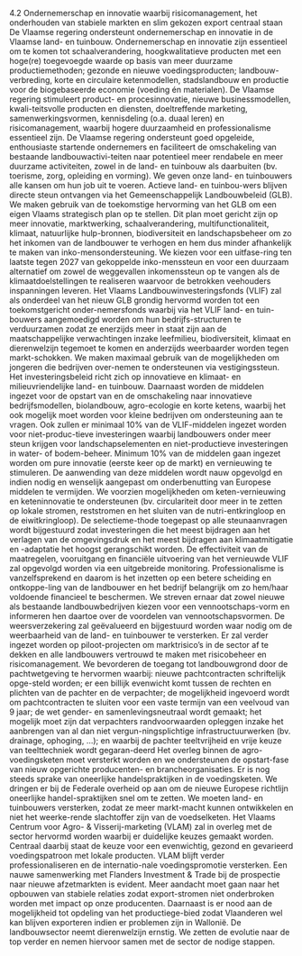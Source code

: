 4.2 Ondernemerschap en innovatie waarbij risicomanagement, het onderhouden van stabiele markten en slim gekozen export centraal staan De Vlaamse regering ondersteunt ondernemerschap en innovatie in de Vlaamse land- en tuinbouw. Ondernemerschap en innovatie zijn essentieel om te komen tot schaalverandering, hoogkwalitatieve producten met een hoge(re) toegevoegde waarde op basis van meer duurzame productiemethoden; gezonde en nieuwe voedingsproducten; landbouw-verbreding, korte en circulaire ketenmodellen, stadslandbouw en productie voor de biogebaseerde economie (voeding én materialen). De Vlaamse regering stimuleert product- en procesinnovatie, nieuwe businessmodellen, kwali-teitsvolle producten en diensten, doeltreffende marketing, samenwerkingsvormen, kennisdeling (o.a. duaal leren) en risicomanagement, waarbij hogere duurzaamheid en professionalisme essentieel zijn. De Vlaamse regering ondersteunt goed opgeleide, enthousiaste startende ondernemers en faciliteert de omschakeling van bestaande landbouwactivi-teiten naar potentieel meer rendabele en meer duurzame activiteiten, zowel in de land- en tuinbouw als daarbuiten (bv. toerisme, zorg, opleiding en vorming). We geven onze land- en tuinbouwers alle kansen om hun job uit te voeren. Actieve land- en tuinbou-wers blijven directe steun ontvangen via het Gemeenschappelijk Landbouwbeleid (GLB). We maken gebruik van de toekomstige hervorming van het GLB om een eigen Vlaams strategisch plan op te stellen. Dit plan moet gericht zijn op meer innovatie, marktwerking, schaalverandering, multifunctionaliteit, klimaat, natuurlijke hulp-bronnen, biodiversiteit en landschapsbeheer om zo het inkomen van de landbouwer te verhogen en hem dus minder afhankelijk te maken van inko-mensondersteuning. We kiezen voor een uitfase-ring ten laatste tegen 2027 van gekoppelde inko-menssteun en voor een duurzaam alternatief om zowel de weggevallen inkomenssteun op te vangen als de klimaatdoelstellingen te realiseren waarvoor de betrokken veehouders inspanningen leveren. Het Vlaams Landbouwinvesteringsfonds (VLIF) zal als onderdeel van het nieuw GLB grondig hervormd worden tot een toekomstgericht onder-nemersfonds waarbij via het VLIF land- en tuin-bouwers aangemoedigd worden om hun bedrijfs-structuren te verduurzamen zodat ze enerzijds meer in staat zijn aan de maatschappelijke verwachtingen inzake leefmilieu, biodiversiteit, klimaat en dierenwelzijn tegemoet te komen en anderzijds weerbaarder worden tegen markt-schokken. We maken maximaal gebruik van de mogelijkheden om jongeren die bedrijven over-nemen te ondersteunen via vestigingssteun. Het investeringsbeleid richt zich op innovatieve en klimaat- en milieuvriendelijke land- en tuinbouw. Daarnaast worden de middelen ingezet voor de opstart van en de omschakeling naar innovatieve bedrijfsmodellen, biolandbouw, agro-ecologie en korte ketens, waarbij het ook mogelijk moet worden voor kleine bedrijven om ondersteuning aan te vragen. Ook zullen er minimaal 10% van de VLIF-middelen ingezet worden voor niet-produc-tieve investeringen waarbij landbouwers onder meer steun krijgen voor landschapselementen en niet-productieve investeringen in water- of bodem-beheer. Minimum 10% van de middelen gaan ingezet worden om pure innovatie (eerste keer op de markt) en vernieuwing te stimuleren. De aanwending van deze middelen wordt nauw opgevolgd en indien nodig en wenselijk aangepast om onderbenutting van Europese middelen te vermijden. We voorzien mogelijkheden om keten-vernieuwing en keteninnovatie te ondersteunen (bv. circulariteit door meer in te zetten op lokale stromen, reststromen en het sluiten van de nutri-entkringloop en de eiwitkringloop). De selectieme-thode toegepast op alle steunaanvragen wordt bijgestuurd zodat investeringen die het meest bijdragen aan het verlagen van de omgevingsdruk en het meest bijdragen aan klimaatmitigatie en -adaptatie het hoogst gerangschikt worden. De effectiviteit van de maatregelen, vooruitgang en financiële uitvoering van het vernieuwde VLIF zal opgevolgd worden via een uitgebreide monitoring. Professionalisme is vanzelfsprekend en daarom is het inzetten op een betere scheiding en ontkoppe-ling van de landbouwer en het bedrijf belangrijk om zo hem/haar voldoende financieel te beschermen. We streven ernaar dat zowel nieuwe als bestaande landbouwbedrijven kiezen voor een vennootschaps-vorm en informeren hen daartoe over de voordelen van vennootschapsvormen. De weersverzekering zal geëvalueerd en bijgestuurd worden waar nodig om de weerbaarheid van de land- en tuinbouwer te versterken. Er zal verder ingezet worden op piloot-projecten om marktrisico’s in de sector af te dekken en alle landbouwers vertrouwd te maken met risicobeheer en risicomanagement. We bevorderen de toegang tot landbouwgrond door de pachtwetgeving te hervormen waarbij: nieuwe pachtcontracten schriftelijk opge-steld worden; er een billijk evenwicht komt tussen de rechten en plichten van de pachter en de verpachter; de mogelijkheid ingevoerd wordt om pachtcontracten te sluiten voor een vaste termijn van een veelvoud van 9 jaar; de wet gender- en samenlevingsneutraal wordt gemaakt; het mogelijk moet zijn dat verpachters randvoorwaarden opleggen inzake het aanbrengen van al dan niet vergun-ningsplichtige infrastructuurwerken (bv. drainage, ophoging, …); en waarbij de pachter teeltvrijheid en vrije keuze van teelttechniek wordt gegaran-deerd Het overleg binnen de agro-voedingsketen moet versterkt worden en we ondersteunen de opstart-fase van nieuw opgerichte producenten- en brancheorganisaties. Er is nog steeds sprake van oneerlijke handelspraktijken in de voedingsketen. We dringen er bij de Federale overheid op aan om de nieuwe Europese richtlijn oneerlijke handel-spraktijken snel om te zetten. We moeten land- en tuinbouwers versterken, zodat ze meer markt-macht kunnen ontwikkelen en niet het weerke-rende slachtoffer zijn van de voedselketen. Het Vlaams Centrum voor Agro- & Visserij-marketing (VLAM) zal in overleg met de sector hervormd worden waarbij er duidelijke keuzes gemaakt worden. Centraal daarbij staat de keuze voor een evenwichtig, gezond en gevarieerd voedingspatroon met lokale producten. VLAM blijft verder professionaliseren en de internatio-nale voedingspromotie versterken. Een nauwe samenwerking met Flanders Investment & Trade bij de prospectie naar nieuwe afzetmarkten is evident. Meer aandacht moet gaan naar het opbouwen van stabiele relaties zodat export-stromen niet onderbroken worden met impact op onze producenten. Daarnaast is er nood aan de mogelijkheid tot opdeling van het productiege-bied zodat Vlaanderen wel kan blijven exporteren indien er problemen zijn in Wallonië. De landbouwsector neemt dierenwelzijn ernstig. We zetten de evolutie naar de top verder en nemen hiervoor samen met de sector de nodige stappen. 
